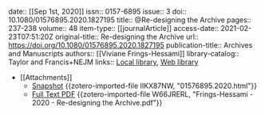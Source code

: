 date:: [[Sep 1st, 2020]]
issn:: 0157-6895
issue:: 3
doi:: 10.1080/01576895.2020.1827195
title:: @Re-designing the Archive
pages:: 237-238
volume:: 48
item-type:: [[journalArticle]]
access-date:: 2021-02-23T07:51:20Z
original-title:: Re-designing the Archive
url:: https://doi.org/10.1080/01576895.2020.1827195
publication-title:: Archives and Manuscripts
authors:: [[Viviane Frings-Hessami]]
library-catalog:: Taylor and Francis+NEJM
links:: [Local library](zotero://select/groups/2386895/items/YP792PNL), [Web library](https://www.zotero.org/groups/2386895/items/YP792PNL)

- [[Attachments]]
	- [Snapshot](https://www.tandfonline.com/doi/full/10.1080/01576895.2020.1827195?af=R&) {{zotero-imported-file IIKX87NW, "01576895.2020.html"}}
	- [Full Text PDF](https://www.tandfonline.com/doi/pdf/10.1080/01576895.2020.1827195) {{zotero-imported-file W66JRERL, "Frings-Hessami - 2020 - Re-designing the Archive.pdf"}}